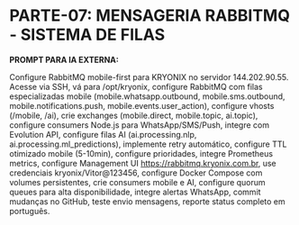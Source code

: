 # PARTE-07: MENSAGERIA RABBITMQ - SISTEMA DE FILAS

**PROMPT PARA IA EXTERNA:**

Configure RabbitMQ mobile-first para KRYONIX no servidor 144.202.90.55. Acesse via SSH, vá para /opt/kryonix, configure RabbitMQ com filas especializadas mobile (mobile.whatsapp.outbound, mobile.sms.outbound, mobile.notifications.push, mobile.events.user_action), configure vhosts (/mobile, /ai), crie exchanges (mobile.direct, mobile.topic, ai.topic), configure consumers Node.js para WhatsApp/SMS/Push, integre com Evolution API, configure filas AI (ai.processing.nlp, ai.processing.ml_predictions), implemente retry automático, configure TTL otimizado mobile (5-10min), configure prioridades, integre Prometheus metrics, configure Management UI https://rabbitmq.kryonix.com.br, use credenciais kryonix/Vitor@123456, configure Docker Compose com volumes persistentes, crie consumers mobile e AI, configure quorum queues para alta disponibilidade, integre alertas WhatsApp, commit mudanças no GitHub, teste envio mensagens, reporte status completo em português.
